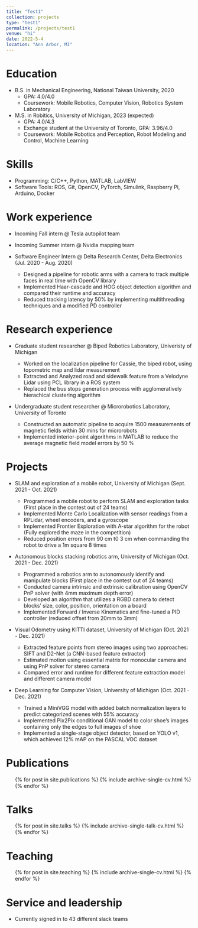 ```yaml
---
title: "Test1"
collection: projects
type: "test1"
permalink: /projects/test1
venue: "hi"
date: 2022-5-4
location: "Ann Arbor, MI"
---
```


<!-- {% include base_path %} -->

Education
======
* B.S. in Mechanical Engineering, National Taiwan University, 2020
  * GPA: 4.0/4.0
  * Coursework: Mobile Robotics, Computer Vision, Robotics System Laboratory
* M.S. in Robitics, University of Michigan, 2023 (expected)
  * GPA: 4.0/4.3
  * Exchange student at the University of Toronto, GPA: 3.96/4.0
  * Coursework: Mobile Robotics and Perception, Robot Modeling and Control, Machine Learning

Skills
======
* Programming: C/C++, Python, MATLAB, LabVIEW
* Software Tools: ROS, Git, OpenCV, PyTorch, Simulink, Raspberry Pi, Arduino, Docker

Work experience
======
* Incoming Fall intern @ Tesla autopilot team

* Incoming Summer intern @ Nvidia mapping team

* Software Engineer Intern @ Delta Research Center, Delta Electronics (Jul. 2020 - Aug. 2020)
  * Designed a pipeline for robotic arms with a camera to track multiple faces in real time with OpenCV library
  * Implemented Haar-cascade and HOG object detection algorithm and compared their runtime and accuracy
  * Reduced tracking latency by 50% by implementing multithreading techniques and a modified PD controller

Research experience
======
* Graduate student researcher @ Biped Robotics Laboratory, Univeristy of Michigan
  * Worked on the localization pipeline for Cassie, the biped robot, using topometric map and lidar measurement
  * Extracted and Analyzed road and sidewalk feature from a Velodyne Lidar using PCL library in a ROS system
  * Replaced the bus stops generation process with agglomeratively hierachical clustering algorithm

* Undergraduate student researcher @ Microrobotics Laboratory, University of Toronto
  * Constructed an automatic pipeline to acquire 1500 measurements of magnetic fields within 30 mins for microrobots
  * Implemented interior-point algorithms in MATLAB to reduce the average magnetic field model errors by 50 %
  
Projects
======
* SLAM and exploration of a mobile robot, University of Michigan (Sept. 2021 - Oct. 2021)
  * Programmed a mobile robot to perform SLAM and exploration tasks (First place in the contest out of 24 teams)
  * Implemented Monte Carlo Localization with sensor readings from a RPLidar, wheel encoders, and a gyroscope
  * Implemented Frontier Exploration with A-star algorithm for the robot (Fully explored the maze in the competition)
  * Reduced position errors from 90 cm t0 3 cm when commanding the robot to drive a 1m square 8 times

* Autonomous blocks stacking robotics arm, University of Michigan (Oct. 2021 - Dec. 2021)
  * Programmed a robotics arm to autonomously identify and manipulate blocks (First place in the contest out of 24 teams)
  * Conducted camera intrinsic and extrinsic calibration using OpenCV PnP solver (with 4mm maximum depth error)
  * Developed an algorithm that utilizes a RGBD camera to detect blocks’ size, color, position, orientation on a board
  * Implemented Forward / Inverse Kinematics and fine-tuned a PID controller (reduced offset from 20mm to 3mm)

* Visual Odometry using KITTI dataset, University of Michigan (Oct. 2021 - Dec. 2021)
  * Extracted feature points from stereo images using two approaches: SIFT and D2-Net (a CNN-based feature extractor)
  * Estimated motion using essential matrix for monocular camera and using PnP solver for stereo camera
  * Compared error and runtime for different feature extraction model and different camera model
  
* Deep Learning for Computer Vision, University of Michigan (Oct. 2021 - Dec. 2021)
  * Trained a MiniVGG model with added batch normalization layers to predict categorized scenes with 55% accuracy
  * Implemented Pix2Pix conditional GAN model to color shoe’s images containing only the edges to full images of shoe
  * Implemented a single-stage object detector, based on YOLO v1, which achieved 12% mAP on the PASCAL VOC dataset


Publications
======
  <ul>{% for post in site.publications %}
    {% include archive-single-cv.html %}
  {% endfor %}</ul>
  
Talks
======
  <ul>{% for post in site.talks %}
    {% include archive-single-talk-cv.html %}
  {% endfor %}</ul>
  
Teaching
======
  <ul>{% for post in site.teaching %}
    {% include archive-single-cv.html %}
  {% endfor %}</ul>
  
Service and leadership
======
* Currently signed in to 43 different slack teams
